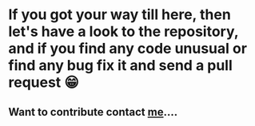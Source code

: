 # If you got your way till here, then let's have a look to the repository, and if you find any code unusual or find any bug fix it and send a pull request 😁

## Want to contribute contact [me](https://t.me/THE_DRAMA_CLUB_01)....



